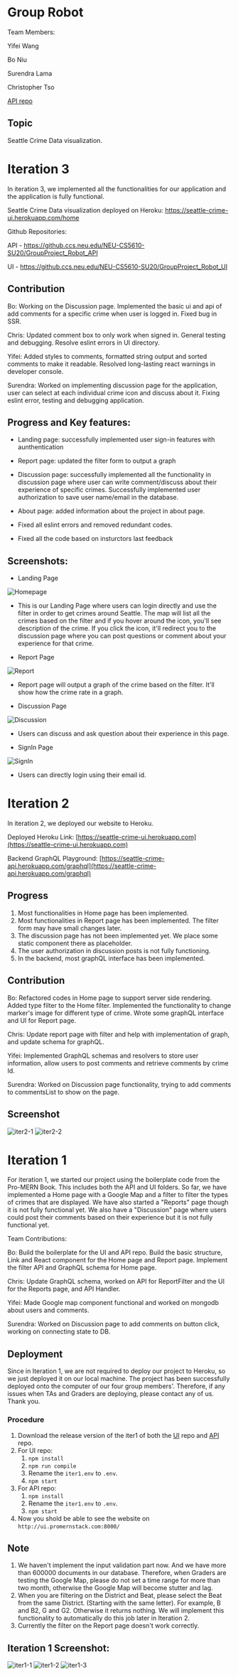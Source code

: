 # Group Robot

Team Members:

Yifei Wang

Bo Niu

Surendra Lama

Christopher Tso

[API repo](https://github.ccs.neu.edu/NEU-CS5610-SU20/GroupProject_Robot_API)

## Topic

Seattle Crime Data visualization.

# Iteration 3

In iteration 3, we implemented all the functionalities for our application and the application is fully functional.

Seattle Crime Data visualization deployed on Heroku: https://seattle-crime-ui.herokuapp.com/home

Github Repositories:

API - https://github.ccs.neu.edu/NEU-CS5610-SU20/GroupProject_Robot_API

UI - https://github.ccs.neu.edu/NEU-CS5610-SU20/GroupProject_Robot_UI

## Contribution

Bo: Working on the Discussion page. Implemented the basic ui and api of add comments for a specific crime when user is logged in. Fixed bug in SSR.

Chris: Updated comment box to only work when signed in. General testing and debugging. Resolve eslint errors in UI directory. 

Yifei: Added styles to comments, formatted string output and sorted comments to make it readable. Resolved long-lasting react warnings in developer console.

Surendra: Worked on implementing discussion page for the application, user can select at each individual crime icon and discuss about it. Fixing eslint error, testing and debugging application.

## Progress and Key features:

- Landing page: successfully implemented user sign-in features with aunthentication

- Report page: updated the filter form to output a graph

- Discussion page: successfully implemented all the functionality in discussion page where user can write comment/discuss about their experience of specific crimes. Successfully implemented user authorization to save user name/email in the database.

- About page: added information about the project in about page.

- Fixed all eslint errors and removed redundant codes.

- Fixed all the code based on insturctors last feedback

## Screenshots:

- Landing Page

![Homepage](https://github.ccs.neu.edu/NEU-CS5610-SU20/GroupProject_Robot_UI/blob/master/screenshot/Homepage.png)

- This is our Landing Page where users can login directly and use the filter in order to get crimes around Seattle. The map will list all the crimes based on the filter and if you hover around the icon, you'll see description of the crime. If you click the icon, it'll redirect you to the discussion page where you can post questions or comment about your experience for that crime.

* Report Page

![Report](https://github.ccs.neu.edu/NEU-CS5610-SU20/GroupProject_Robot_UI/blob/master/screenshot/Report.png)

- Report page will output a graph of the crime based on the filter. It'll show how the crime rate in a graph.

* Discussion Page

![Discussion](https://github.ccs.neu.edu/NEU-CS5610-SU20/GroupProject_Robot_UI/blob/master/screenshot/Discussion.png)

- Users can discuss and ask question about their experience in this page.

* SignIn Page

![SignIn](https://github.ccs.neu.edu/NEU-CS5610-SU20/GroupProject_Robot_UI/blob/master/screenshot/SignIn.png)

- Users can directly login using their email id.

# Iteration 2

In iteration 2, we deployed our website to Heroku.

Deployed Heroku Link: [https://seattle-crime-ui.herokuapp.com](https://seattle-crime-ui.herokuapp.com)

Backend GraphQL Playground: [https://seattle-crime-api.herokuapp.com/graphql](https://seattle-crime-api.herokuapp.com/graphql)

## Progress

1. Most functionalities in Home page has been implemented.
2. Most functionalities in Report page has been implemented. The filter form may have small changes later.
3. The discussion page has not been implemented yet. We place some static component there as placeholder.
4. The user authorization in discussion posts is not fully functioning.
5. In the backend, most graphQL interface has been implemented.

## Contribution

Bo: Refactored codes in Home page to support server side rendering. Added type filter to the Home filter. Implemented the functionality to change marker's image for different type of crime. Wrote some graphQL interface and UI for Report page.

Chris: Update report page with filter and help with implementation of graph, and update schema for graphQL.

Yifei: Implemented GraphQL schemas and resolvers to store user information, allow users to post comments and retrieve comments by crime Id.

Surendra: Worked on Discussion page functionality, trying to add comments to commentsList to show on the page.

## Screenshot

![iter2-1](https://github.ccs.neu.edu/NEU-CS5610-SU20/GroupProject_Robot_UI/blob/master/screenshot/iter2-1.png)
![iter2-2](https://github.ccs.neu.edu/NEU-CS5610-SU20/GroupProject_Robot_UI/blob/master/screenshot/iter2-2.png)

# Iteration 1

For iteration 1, we started our project using the boilerplate code from the Pro-MERN Book. This includes both the API and UI folders. So far, we have implemented a Home page with a Google Map and a filter to filter the types of crimes that are displayed. We have also started a "Reports" page though it is not fully functional yet. We also have a "Discussion" page where users could post their comments based on their experience but it is not fully functional yet.

Team Contributions:

Bo: Build the boilerplate for the UI and API repo. Build the basic structure, Link and React component for the Home page and Report page. Implement the filter API and GraphQL schema for Home page.

Chris: Update GraphQL schema, worked on API for ReportFilter and the UI for the Reports page, and API Handler.

Yifei: Made Google map component functional and worked on mongodb about users and comments.

Surendra: Worked on Discussion page to add comments on button click, working on connecting state to DB.

## Deployment

Since in Iteration 1, we are not required to deploy our project to Heroku, so we just deployed it on our local machine. The project has been successfully deployed onto the computer of our four group members'. Therefore, if any issues when TAs and Graders are deploying, please contact any of us. Thank you.

### Procedure

1. Download the release version of the iter1 of both the [UI](https://github.ccs.neu.edu/NEU-CS5610-SU20/GroupProject_Robot_UI/releases/tag/iter1) repo and [API](https://github.ccs.neu.edu/NEU-CS5610-SU20/GroupProject_Robot_API/releases/tag/iter1) repo.
2. For UI repo:
   1. `npm install`
   2. `npm run compile`
   3. Rename the `iter1.env` to `.env`.
   4. `npm start`
3. For API repo:
   1. `npm install`
   2. Rename the `iter1.env` to `.env`.
   3. `npm start`
4. Now you shold be able to see the website on `http://ui.promernstack.com:8000/`

## Note

1. We haven't implement the input validation part now. And we have more than 600000 documents in our database. Therefore, when Graders are testing the Google Map, please do not set a time range for more than two month, otherwise the Google Map will become stutter and lag.
2. When you are filtering on the District and Beat, please select the Beat from the same District. (Starting with the same letter). For example, B and B2, G and G2. Otherwise it returns nothing. We will implement this functionality to automatically do this job later in Iteration 2.
3. Currently the filter on the Report page doesn't work correctly.

## Iteration 1 Screenshot:

![iter1-1](https://github.ccs.neu.edu/NEU-CS5610-SU20/GroupProject_Robot_UI/blob/master/screenshot/iter1-1.png)
![iter1-2](https://github.ccs.neu.edu/NEU-CS5610-SU20/GroupProject_Robot_UI/blob/master/screenshot/iter1-2.png)
![iter1-3](https://github.ccs.neu.edu/NEU-CS5610-SU20/GroupProject_Robot_UI/blob/master/screenshot/iter1-3.png)
